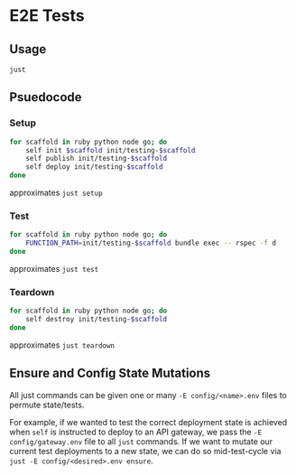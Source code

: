 # E2E Tests

## Usage

`just`

## Psuedocode

### Setup
```bash
for scaffold in ruby python node go; do
    self init $scaffold init/testing-$scaffold
    self publish init/testing-$scaffold
    self deploy init/testing-$scaffold
done
```
approximates `just setup`

### Test
```bash
for scaffold in ruby python node go; do
    FUNCTION_PATH=init/testing-$scaffold bundle exec -- rspec -f d
done
```
approximates `just test`

### Teardown
```bash
for scaffold in ruby python node go; do
    self destroy init/testing-$scaffold
done
```
approximates `just teardown`

## Ensure and Config State Mutations
All just commands can be given one or many `-E config/<name>.env` files to permute state/tests.

For example, if we wanted to test the correct deployment state is achieved when `self` is instructed to deploy to an API gateway, we pass the `-E config/gateway.env` file to all `just` commands. If we want to mutate our current test deployments to a new state, we can do so mid-test-cycle via `just -E config/<desired>.env ensure`.